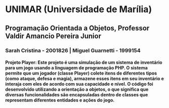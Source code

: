 # UNIMAR (Universidade de Marília)
## Programação Orientada a Objetos, Professor Valdir Amancio Pereira Junior
### Sarah Cristina - 2001826 | Miguel Guarnetti - 1999154 
#### Projeto Player: Este projeto é uma simulação de um sistema de inventário para um jogo usando a linguagem de programação PHP. O sistema permite que um jogador (classe Player) colete itens de diferentes tipos (como ataque, defesa e magia), armazene esses itens em seu inventário e interaja com eles de acordo com sua capacidade e nível. O código foi desenvolvido utilizando a orientação a objetos, o que significa que diversas funcionalidades são encapsuladas dentro de classes que representam diferentes entidades e ações do jogo.
